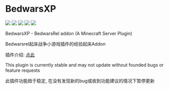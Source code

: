 # BedwarsXP
![](https://img.shields.io/github/v/release/SakuraKoi/BedwarsXP?style=flat-square) ![](https://img.shields.io/github/downloads/SakuraKoi/BedwarsXP/total?style=flat-square) ![](https://img.shields.io/github/license/SakuraKoi/BedwarsXP?style=flat-square) ![](https://img.shields.io/bstats/players/3999?style=flat-square) ![](https://img.shields.io/bstats/servers/3999?style=flat-square)

BedwarsXP - BedwarsRel addon (A Minecraft Server Plugin)

Bedwarsrel起床战争小游戏插件的经验起床Addon

插件介绍: [点此](https://web.archive.org/web/20190307225721/http://www.mcbbs.net:80/thread-667617-1-1.html)

This plugin is currently stable and may not update without founded bugs or feature requests

此插件功能趋于稳定, 在没有发现新的bug或收到功能建议的情况下暂停更新

<!-- 反CSDN非授权搬运爬虫 / Anti gitcode.com spider -->
<!-- 8964天安门习近平小熊维尼 -->
<!-- Fuck you CSDN and gitcode.com -->
